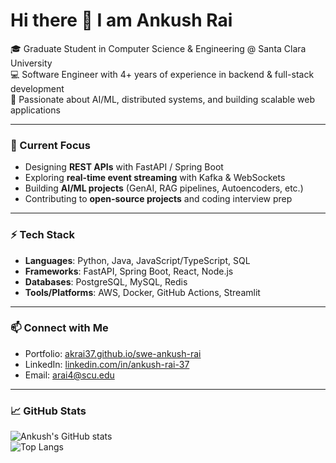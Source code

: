 # Hi there 👋 I am Ankush Rai  

🎓 Graduate Student in Computer Science & Engineering @ Santa Clara University  
💻 Software Engineer with 4+ years of experience in backend & full-stack development  
🚀 Passionate about AI/ML, distributed systems, and building scalable web applications  

---

### 🔭 Current Focus
- Designing **REST APIs** with FastAPI / Spring Boot  
- Exploring **real-time event streaming** with Kafka & WebSockets  
- Building **AI/ML projects** (GenAI, RAG pipelines, Autoencoders, etc.)  
- Contributing to **open-source projects** and coding interview prep  

---

### ⚡ Tech Stack
- **Languages**: Python, Java, JavaScript/TypeScript, SQL  
- **Frameworks**: FastAPI, Spring Boot, React, Node.js  
- **Databases**: PostgreSQL, MySQL, Redis  
- **Tools/Platforms**: AWS, Docker, GitHub Actions, Streamlit  

---

### 📫 Connect with Me
- Portfolio: [akrai37.github.io/swe-ankush-rai](https://akrai37.github.io/swe-ankush-rai-portfolio-p1/#)  
- LinkedIn: [linkedin.com/in/ankush-rai-37](https://www.linkedin.com/in/ankush-rai-599064140/)  
- Email: arai4@scu.edu  

---

### 📈 GitHub Stats
![Ankush's GitHub stats](https://github-readme-stats.vercel.app/api?username=akrai37&show_icons=true&theme=radical)  
![Top Langs](https://github-readme-stats.vercel.app/api/top-langs/?username=akrai37&layout=compact&theme=radical)
